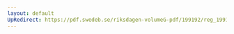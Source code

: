 ```yaml
---
layout: default
UpRedirect: https://pdf.swedeb.se/riksdagen-volumeG-pdf/199192/reg_199192/reg_199192_0418.pdf
---
```

